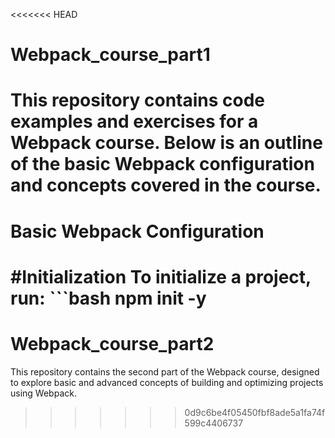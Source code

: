 <<<<<<< HEAD
# Webpack_course_part1
# This repository contains code examples and exercises for a Webpack course. Below is an outline of the basic Webpack configuration and concepts covered in the course. 
# Basic Webpack Configuration  
#Initialization  To initialize a project, run:  ```bash npm init -y
=======
# Webpack_course_part2
This repository contains the second part of the Webpack course, designed to explore basic and advanced concepts of building and optimizing projects using Webpack.
>>>>>>> 0d9c6be4f05450fbf8ade5a1fa74f599c4406737
